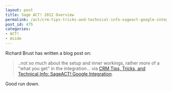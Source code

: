 ```yaml
---
layout: post
title: Sage ACT! 2012 Overview
permalink: /act/crm-tips-tricks-and-technical-info-sageact-google-integration
post_id: 475
categories:
- ACT!
- Aside
---
```


Richard Brust has written a blog post on:

>..not so much about the setup and inner workings, rather more of a "what you get" in the integration... via [CRM Tips, Tricks, and Technical Info: SageACT! Google Integration](http://rbrdatasolutions.blogspot.com/2011/09/sageact-google-integration.html).

Good run down.
